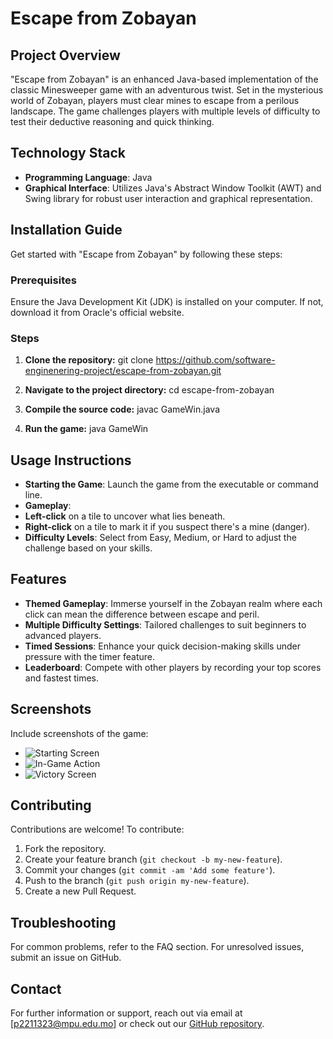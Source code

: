 # Escape from Zobayan

## Project Overview
"Escape from Zobayan" is an enhanced Java-based implementation of the classic Minesweeper game with an adventurous twist. Set in the mysterious world of Zobayan, players must clear mines to escape from a perilous landscape. The game challenges players with multiple levels of difficulty to test their deductive reasoning and quick thinking.

## Technology Stack
- **Programming Language**: Java
- **Graphical Interface**: Utilizes Java's Abstract Window Toolkit (AWT) and Swing library for robust user interaction and graphical representation.

## Installation Guide
Get started with "Escape from Zobayan" by following these steps:

### Prerequisites
Ensure the Java Development Kit (JDK) is installed on your computer. If not, download it from Oracle's official website.

### Steps
1. **Clone the repository:**
git clone https://github.com/software-enginenering-project/escape-from-zobayan.git

2. **Navigate to the project directory:**
cd escape-from-zobayan

3. **Compile the source code:**
javac GameWin.java

4. **Run the game:**
java GameWin


## Usage Instructions
- **Starting the Game**: Launch the game from the executable or command line.
- **Gameplay**:
- **Left-click** on a tile to uncover what lies beneath.
- **Right-click** on a tile to mark it if you suspect there's a mine (danger).
- **Difficulty Levels**: Select from Easy, Medium, or Hard to adjust the challenge based on your skills.

## Features
- **Themed Gameplay**: Immerse yourself in the Zobayan realm where each click can mean the difference between escape and peril.
- **Multiple Difficulty Settings**: Tailored challenges to suit beginners to advanced players.
- **Timed Sessions**: Enhance your quick decision-making skills under pressure with the timer feature.
- **Leaderboard**: Compete with other players by recording your top scores and fastest times.

## Screenshots
Include screenshots of the game:
- ![Starting Screen](path/to/starting_screen.png)
- ![In-Game Action](path/to/in_game.png)
- ![Victory Screen](path/to/victory_screen.png)

## Contributing
Contributions are welcome! To contribute:
1. Fork the repository.
2. Create your feature branch (`git checkout -b my-new-feature`).
3. Commit your changes (`git commit -am 'Add some feature'`).
4. Push to the branch (`git push origin my-new-feature`).
5. Create a new Pull Request.

## Troubleshooting
For common problems, refer to the FAQ section. For unresolved issues, submit an issue on GitHub.

## Contact
For further information or support, reach out via email at [p2211323@mpu.edu.mo] or check out our [GitHub repository](https://github.com/software-enginenering-project/escape-from-zobayan).
